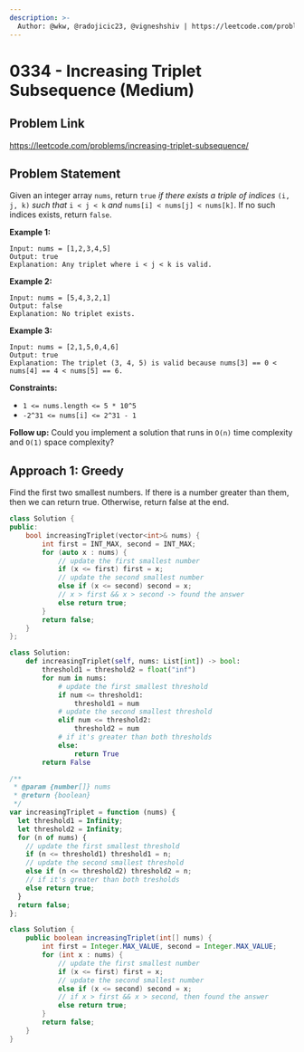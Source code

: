 ```yaml
---
description: >-
  Author: @wkw, @radojicic23, @vigneshshiv | https://leetcode.com/problems/increasing-triplet-subsequence/
---
```


# 0334 - Increasing Triplet Subsequence (Medium)

## Problem Link

https://leetcode.com/problems/increasing-triplet-subsequence/

## Problem Statement

Given an integer array `nums`, return `true` _if there exists a triple of indices_ `(i, j, k)` _such that_ `i < j < k` _and_ `nums[i] < nums[j] < nums[k]`. If no such indices exists, return `false`.

**Example 1:**

```
Input: nums = [1,2,3,4,5]
Output: true
Explanation: Any triplet where i < j < k is valid.
```

**Example 2:**

```
Input: nums = [5,4,3,2,1]
Output: false
Explanation: No triplet exists.
```

**Example 3:**

```
Input: nums = [2,1,5,0,4,6]
Output: true
Explanation: The triplet (3, 4, 5) is valid because nums[3] == 0 < nums[4] == 4 < nums[5] == 6.
```

**Constraints:**

- `1 <= nums.length <= 5 * 10^5`
- `-2^31 <= nums[i] <= 2^31 - 1`

**Follow up:** Could you implement a solution that runs in `O(n)` time complexity and `O(1)` space complexity?

## Approach 1: Greedy

Find the first two smallest numbers. If there is a number greater than them, then we can return true. Otherwise, return false at the end.

<Tabs>
<TabItem value="c++" label="C++">
<SolutionAuthor name="@wkw"/>

```cpp
class Solution {
public:
    bool increasingTriplet(vector<int>& nums) {
        int first = INT_MAX, second = INT_MAX;
        for (auto x : nums) {
            // update the first smallest number
            if (x <= first) first = x;
            // update the second smallest number
            else if (x <= second) second = x;
            // x > first && x > second -> found the answer
            else return true;
        }
        return false;
    }
};
```

</TabItem>

<TabItem value="python" label="Python">
<SolutionAuthor name="@radojicic23"/>

```python
class Solution:
    def increasingTriplet(self, nums: List[int]) -> bool:
        threshold1 = threshold2 = float("inf")
        for num in nums:
            # update the first smallest threshold
            if num <= threshold1:
                threshold1 = num
            # update the second smallest threshold
            elif num <= threshold2:
                threshold2 = num
            # if it's greater than both thresholds
            else:
                return True
        return False
```

</TabItem>

<TabItem value="javascript" label="JavaScript">
<SolutionAuthor name="@radojicic23"/>

```javascript
/**
 * @param {number[]} nums
 * @return {boolean}
 */
var increasingTriplet = function (nums) {
  let threshold1 = Infinity;
  let threshold2 = Infinity;
  for (n of nums) {
    // update the first smallest threshold
    if (n <= threshold1) threshold1 = n;
    // update the second smallest threshold
    else if (n <= threshold2) threshold2 = n;
    // if it's greater than both tresholds
    else return true;
  }
  return false;
};
```

</TabItem>

<TabItem value="java" label="Java">
<SolutionAuthor name="@vigneshshiv"/>

```java
class Solution {
    public boolean increasingTriplet(int[] nums) {
        int first = Integer.MAX_VALUE, second = Integer.MAX_VALUE;
        for (int x : nums) {
            // update the first smallest number
            if (x <= first) first = x;
            // update the second smallest number
            else if (x <= second) second = x;
            // if x > first && x > second, then found the answer
            else return true;
        }
        return false;
    }
}
```

</TabItem>
</Tabs>
